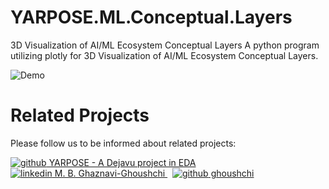 # YARPOSE.ML.Conceptual.Layers
3D Visualization of AI/ML Ecosystem Conceptual Layers
A python program utilizing plotly for 3D Visualization of AI/ML Ecosystem Conceptual Layers.

![Demo](AI_ML_3D-CLayers.gif)

# Related Projects
Please follow us to be informed about related projects:


<p>
<a href="https://github.com/yarpose" rel="nofollow noreferrer">
    <img src="GH.png" alt="github"> YARPOSE - A Dejavu project in EDA
  </a><br>
  <a href="https://www.linkedin.com/in/ghaznavi-ghoushchi" rel="nofollow noreferrer">
    <img src="LI.png" alt="linkedin"> M. B. Ghaznavi-Ghoushchi
  </a> &nbsp; 
  <a href="https://github.com/ghoushchi" rel="nofollow noreferrer">
    <img src="GH.png" alt="github"> ghoushchi
  </a>
</p>
